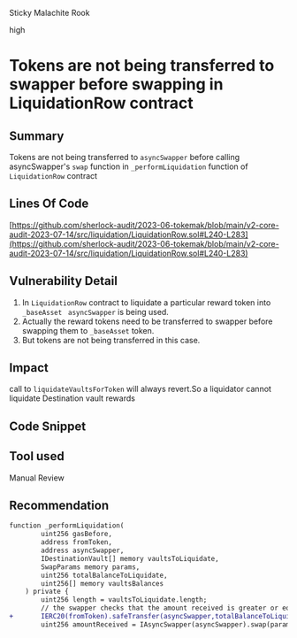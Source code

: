Sticky Malachite Rook

high

# Tokens are not being transferred to swapper before swapping in LiquidationRow contract
## Summary
Tokens are not being transferred to `asyncSwapper` before calling asyncSwapper's `swap` function in `_performLiquidation` function of `LiquidationRow` contract

## Lines Of Code
[https://github.com/sherlock-audit/2023-06-tokemak/blob/main/v2-core-audit-2023-07-14/src/liquidation/LiquidationRow.sol#L240-L283](https://github.com/sherlock-audit/2023-06-tokemak/blob/main/v2-core-audit-2023-07-14/src/liquidation/LiquidationRow.sol#L240-L283)

## Vulnerability Detail
1. In `LiquidationRow` contract to liquidate a particular reward token into `_baseAsset ` `asyncSwapper` is being used.
2. Actually the reward tokens need to be transferred to swapper before swapping them to  `_baseAsset` token. 
3. But tokens are not being transferred in this case.


## Impact
call to `liquidateVaultsForToken` will always revert.So a liquidator cannot liquidate Destination vault rewards

## Code Snippet

## Tool used
Manual Review

## Recommendation
```diff
function _performLiquidation(
        uint256 gasBefore,
        address fromToken,
        address asyncSwapper,
        IDestinationVault[] memory vaultsToLiquidate,
        SwapParams memory params,
        uint256 totalBalanceToLiquidate,
        uint256[] memory vaultsBalances
    ) private {
        uint256 length = vaultsToLiquidate.length;
        // the swapper checks that the amount received is greater or equal than the params.buyAmount
+       IERC20(fromToken).safeTransfer(asyncSwapper,totalBalanceToLiquidate);
        uint256 amountReceived = IAsyncSwapper(asyncSwapper).swap(params);
 ```

